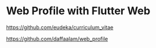 # Web Profile with Flutter Web

https://github.com/eudeka/curriculum_vitae

https://github.com/daffaalam/web_profile
